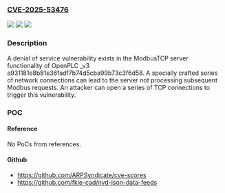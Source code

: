 ### [CVE-2025-53476](https://cve.mitre.org/cgi-bin/cvename.cgi?name=CVE-2025-53476)
![](https://img.shields.io/static/v1?label=Product&message=OpenPLC_v3&color=blue)
![](https://img.shields.io/static/v1?label=Version&message=a931181e8b81e36fadf7b74d5cba99b73c3f6d58%20&color=brightgreen)
![](https://img.shields.io/static/v1?label=Vulnerability&message=CWE-775%3A%20Missing%20Release%20of%20File%20Descriptor%20or%20Handle%20after%20Effective%20Lifetime&color=brightgreen)

### Description

A denial of service vulnerability exists in the ModbusTCP server functionality of OpenPLC _v3 a931181e8b81e36fadf7b74d5cba99b73c3f6d58. A specially crafted series of network connections can lead to the server not processing subsequent Modbus requests. An attacker can open a series of TCP connections to trigger this vulnerability.

### POC

#### Reference
No PoCs from references.

#### Github
- https://github.com/ARPSyndicate/cve-scores
- https://github.com/fkie-cad/nvd-json-data-feeds

